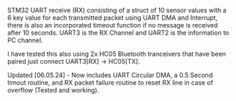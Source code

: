 STM32 UART receive (RX) consisting of a struct of 10 sensor values with a 6 key value for each transmitted packet using UART DMA and Interrupt, there is also an incorporated timeout function if no message is received after 10 seconds. UART3 is the RX Channel and UART2 is the information to PC channel.

I have tested this also using 2x HC05 Bluetooth tranceivers that have been paired just connect UART3[RX] -> HC05[TX].


Updated [06.05.24] - Now includes UART Circular DMA, a 0.5 Second timout routine, and RX packet failure routine to reset RX line in case of overflow (Tested and working).
